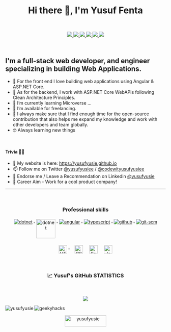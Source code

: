 <h1 align="center">Hi there 👋, I'm Yusuf Fenta<a href="https://github.com/yusufyusie" target="blank"></a></h1>
<br/>
<p align="center"> 
 <a href="https://twitter.com/yusufyusiee" alt="Yusuf's twitter">
   <img src="https://img.shields.io/badge/-@yusufyusiee-%231DA1F2?style=flat-square&logo=twitter&logoColor=ffffff" />
 </a>
 <a href="https://github.com/yusufyusie" alt="Yusuf's github">
   <img src="https://img.shields.io/badge/-@yusufyusie-%23181717?style=flat-square&logo=github" />
 </a>
 <a href="https://www.linkedin.com/in/yusufyusie" alt="Yusuf's linkedin">
   <img src="https://img.shields.io/badge/-yusufyusie-blue?style=flat-square&logo=Linkedin&logoColor=white&link=https://www.linkedin.com/in/yusufyusie" />
 </a>
 
  <a href="https://www.instagram.com/yusufyusiee" alt="Yusuf's instagram">
   <img src="https://img.shields.io/badge/-yusufyusiee-d62976?style=flat-circle&logo=Instagram&logoColor=orange &link=https://www.instagram.com/yusufyusiee" />
 </a>
 <a href="https://www.facebook.com/yusufyusie" alt="Yusuf's facebook">
   <img src="https://img.shields.io/badge/-yusufyusie-e74c3c?style=flat&labelColor=e74c3c&logo=facebook&logoColor=white&link=https://www.facebook.com/yusufyusiee" />
 </a>
 <a>
   <img src="https://komarev.com/ghpvc/?username=yusufyusie&color=ff69b4&style=flat-square" />
 </a>
</p>
<br/>

## I'm a full-stack web developer, and engineer specializing in building Web Applications. 

- 🤝 For the front end I love building web applications using Angular & ASP.NET Core.
- 🤝 As for the backend, I work with ASP.NET Core WebAPIs following Clean Architecture Principles.
- 🌱 I’m currently learning Microverse  ...
- 🤝 I’m available for freelancing.
- 👯 I always make sure that I find enough time for the open-source contribution that also helps me expand my knowledge and work with other developers and team globally.
- :nerd_face: Always learning new things
<!--
**yusufyusie/yusufyusie** is a ✨ _special_ ✨ repository because its `README.md` (this file) appears on your GitHub profile.

Here are some ideas to get you started:

- 🔭 I’m currently working on ...
- 🌱 I’m currently learning ...
- 👯 I’m looking to collaborate on ...
- 🤔 I’m looking for help with ...
- 💬 Ask me about ...
- 📫 How to reach me: ...
- 😄 Pronouns: ...
- ⚡ Fun fact: ...
-->
<br/>

#### Trivia  👤🤝
 
- 📝 My website is here: https://yusufyusie.github.io
- 📫 Follow me on Twitter [@yusufyusiee](https://twitter.com/yusufyusiee) / [@codewityusufyusiee](https://twitter.com/codewithyusufyusiee)
- 🦸 Endorse me / Leave a Recommendation on Linkedin [@yusufyusie](https://www.linkedin.com/in/yusufyusie/)
- 🦸 Career Aim - Work for a cool product company! 

---
<br/>

<h3 align="center"> 
 <strong>
  Professional skills
  </strong>
</h3>

<p align="center">
  <a href="https://dotnet.microsoft.com/">
    <img src="https://www.vectorlogo.zone/logos/dotnet/dotnet-ar21.svg" alt="dotnet" style="vertical-align:top; margin:4px;">
  </a>
  <a href="https://dotnet.microsoft.com/">
    <img src="https://upload.wikimedia.org/wikipedia/commons/e/ee/.NET_Core_Logo.svg" height="60px" alt="dotnet" style="vertical-align:top; margin:4px;">
  </a>
  <a href="https://angular.io">
    <img src="https://www.vectorlogo.zone/logos/angular/angular-ar21.svg" alt="angular" style="vertical-align:top; margin:4px;">
  </a>
  <a href="">
    <img src="https://www.vectorlogo.zone/logos/typescriptlang/typescriptlang-ar21.svg" alt="typescript" style="vertical-align:top; margin:4px;">
  </a>  
  <a href="https://www.github.com">
    <img src="https://www.vectorlogo.zone/logos/github/github-ar21.svg" alt="github" style="vertical-align:top; margin:4px">
  </a>
  <a href="https://www.git.com">
    <img src="https://www.vectorlogo.zone/logos/git-scm/git-scm-ar21.svg" alt="git-scm" style="vertical-align:top; margin:4px">
  </a>
</p>
<p align="center">
  <a href="https://www.w3schools.com/html/" target="_blank">
    <img  alt="HTML5" width="26px"   src="https://cdn.jsdelivr.net/gh/devicons/devicon/icons/html5/html5-original.svg" style="vertical-align:top; margin:4px;" />
  </a>&nbsp;&nbsp;
  <a href="https://www.w3schools.com/css/" target="_blank">
    <img alt="CSS3" width="26px" src="https://cdn.jsdelivr.net/gh/devicons/devicon/icons/css3/css3-original.svg" style="vertical-align:top; margin:4px;" /></a>&nbsp;&nbsp;
  <a href="https://sass-lang.com/" target="_blank">
    <img alt="Sass" width="26px" src="https://cdn.jsdelivr.net/gh/devicons/devicon/icons/sass/sass-original.svg" style="vertical-align:top; margin:4px;" /></a>&nbsp;&nbsp;
  <a href="https://www.javascript.com/" target="_blank">
    <img alt="JavaScript" width="26px" src="https://cdn.jsdelivr.net/gh/devicons/devicon/icons/javascript/javascript-original.svg" style="vertical-align:top; margin:4px;" /></a>
</p>

<br/>
<h3 align="center"> 
 <strong>
   📈 Yusuf's GitHub STATISTICS
  </strong>
</h3>
<br/>

<p align="center">
  <a href="#" alt="yusuf's github stats"><img src="https://github-readme-stats.vercel.app/api?username=yusufyusie&theme=cobalt&hide_border=true&show_icons=true&include_all_commits=true" /></a>
</p>

<div align='left'>

<p><img align="left" src="https://github-readme-stats.vercel.app/api/top-langs?username=yusufyusie&&theme=cobalt&hide_border=true&show_icons=true&include_all_commits=true&count_private=true&locale=en&layout=compact" alt="yusufyusie" /></p>

<p color="black" ><img align="center" src="https://github-readme-streak-stats.herokuapp.com/?user=yusufyusie&theme=cobalt&hide_border=true&show_icons=true&include_all_commits=true&count_private=true" alt="geekyhacks" /></p>

<p align="center"  > <img  width="130" height="35" src="https://komarev.com/ghpvc/?username=yusufyusie&label=Profile%20views&color=0e75b6&style=flat" alt="yusufyusie"  /> </p>

</div>

